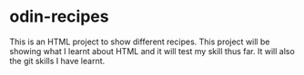 # odin-recipes

This is an HTML project to show different recipes. This project will be showing what I learnt about HTML and it will test my skill thus far. It will also the git skills I have learnt.
